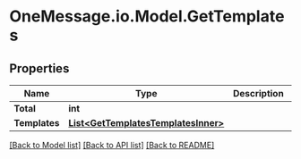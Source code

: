 # OneMessage.io.Model.GetTemplates

## Properties

Name | Type | Description | Notes
------------ | ------------- | ------------- | -------------
**Total** | **int** |  | [optional] 
**Templates** | [**List&lt;GetTemplatesTemplatesInner&gt;**](GetTemplatesTemplatesInner.md) |  | [optional] 

[[Back to Model list]](../README.md#documentation-for-models) [[Back to API list]](../README.md#documentation-for-api-endpoints) [[Back to README]](../README.md)

